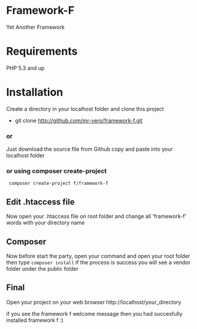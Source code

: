 # Framework-F
Yet Another Framework

# Requirements
PHP 5.3 and up

# Installation
Create a directory in your localhost folder and clone this project
* git clone http://github.com/mr-vero/framework-f.git

### or

Just download the source file from Github
copy and paste into your localhost folder

### or using composer create-project
<code> composer create-project f/framework-f</code>

## Edit .htaccess file
Now open your .htaccess file on root folder and change all 'framework-f' words with your directory name 

## Composer
Now before start the party, open your command and open your root folder then type
<code>composer install</code>
if the process is success you will see a vendor folder under the public folder

## Final
Open your project on your web browser http://localhost/your_directory

if you see the framework f welcome message then you had succesfully installed framework f :)
